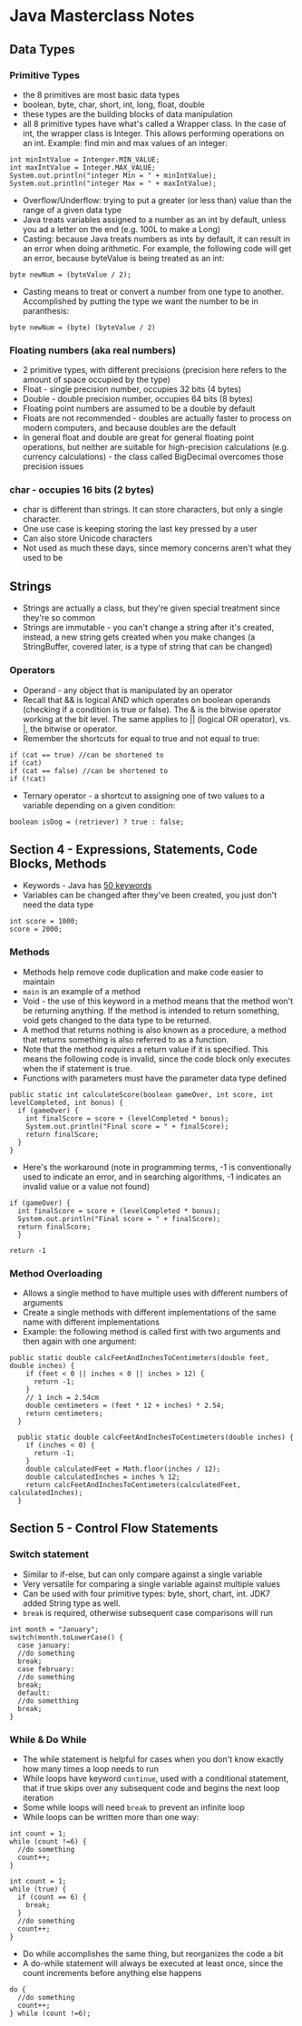 # Java Masterclass Notes

## Data Types

### Primitive Types

- the 8 primitives are most basic data types
- boolean, byte, char, short, int, long, float, double
- these types are the building blocks of data manipulation
- all 8 primitive types have what's called a Wrapper class. In the case of int, the wrapper class is Integer. This allows performing operations on an int. Example: find min and max values of an integer:

```
int minIntValue = Intenger.MIN_VALUE;
int maxIntValue = Integer.MAX_VALUE;
System.out.println("integer Min = " + minIntValue);
System.out.println("integer Max = " + maxIntValue);
```

- Overflow/Underflow: trying to put a greater (or less than) value than the range of a given data type
- Java treats variables assigned to a number as an int by default, unless you ad a letter on the end (e.g. 100L to make a Long)
- Casting: because Java treats numbers as ints by default, it can result in an error when doing arithmetic. For example, the following code will get an error, because byteValue is being treated as an int:

```
byte newNum = (byteValue / 2);
```

- Casting means to treat or convert a number from one type to another. Accomplished by putting the type we want the number to be in paranthesis:

```
byte newNum = (byte) (byteValue / 2)
```

### Floating numbers (aka real numbers)

- 2 primitive types, with different precisions (precision here refers to the amount of space occupied by the type)
- Float - single precision number, occupies 32 bits (4 bytes)
- Double - double precision number, occupies 64 bits (8 bytes)
- Floating point numbers are assumed to be a double by default
- Floats are not recommended - doubles are actually faster to process on modern computers, and because doubles are the default
- In general float and double are great for general floating point operations, but neither are suitable for high-precision calculations (e.g. currency calculations) - the class called BigDecimal overcomes those precision issues

### char - occupies 16 bits (2 bytes)

- char is different than strings. It can store characters, but only a single character.
- One use case is keeping storing the last key pressed by a user
- Can also store Unicode characters
- Not used as much these days, since memory concerns aren't what they used to be

## Strings

- Strings are actually a class, but they're given special treatment since they're so common
- Strings are immutable - you can't change a string after it's created, instead, a new string gets created when you make changes (a StringBuffer, covered later, is a type of string that can be changed)

### Operators

- Operand - any object that is manipulated by an operator
- Recall that && is logical AND which operates on boolean operands (checking if a condition is true or false). The & is the bitwise operator working at the bit level. The same applies to || (logical OR operator), vs. |, the bitwise or operator.
- Remember the shortcuts for equal to true and not equal to true:

```
if (cat == true) //can be shortened to
if (cat)
if (cat == false) //can be shortened to
if (!cat)
```

- Ternary operator - a shortcut to assigning one of two values to a variable depending on a given condition:

```
boolean isDog = (retriever) ? true : false;
```

## Section 4 - Expressions, Statements, Code Blocks, Methods

- Keywords - Java has [50 keywords](https://en.wikipedia.org/wiki/List_of_Java_keywords)
- Variables can be changed after they've been created, you just don't need the data type

```
int score = 1000;
score = 2000;
```

### Methods

- Methods help remove code duplication and make code easier to maintain
- <code>main</code> is an example of a method
- Void - the use of this keyword in a method means that the method won't be returning anything. If the method is intended to return something, void gets changed to the data type to be returned.
- A method that returns nothing is also known as a procedure, a method that returns something is also referred to as a function.
- Note that the method _requires_ a return value if it is specified. This means the following code is invalid, since the code block only executes when the if statement is true.
- Functions with parameters must have the parameter data type defined

```
public static int calculateScore(boolean gameOver, int score, int levelCompleted, int bonus) {
  if (gameOver) {
    int finalScore = score + (levelCompleted * bonus);
    System.out.println("Final score = " + finalScore);
    return finalScore;
  }
}
```

- Here's the workaround (note in programming terms, -1 is conventionally used to indicate an error, and in searching algorithms, -1 indicates an invalid value or a value not found)

```
if (gameOver) {
  int finalScore = score + (levelCompleted * bonus);
  System.out.println("Final score = " + finalScore);
  return finalScore;
  }

return -1
```

### Method Overloading

- Allows a single method to have multiple uses with different numbers of arguments
- Create a single methods with different implementations of the same name with different implementations
- Example: the following method is called first with two arguments and then again with one argument:

```
public static double calcFeetAndInchesToCentimeters(double feet, double inches) {
    if (feet < 0 || inches < 0 || inches > 12) {
      return -1;
    }
    // 1 inch = 2.54cm
    double centimeters = (feet * 12 + inches) * 2.54;
    return centimeters;
  }

  public static double calcFeetAndInchesToCentimeters(double inches) {
    if (inches < 0) {
      return -1;
    }
    double calculatedFeet = Math.floor(inches / 12);
    double calculatedInches = inches % 12;
    return calcFeetAndInchesToCentimeters(calculatedFeet, calculatedInches);
  }
```

## Section 5 - Control Flow Statements

### Switch statement

- Similar to if-else, but can only compare against a single variable
- Very versatile for comparing a single variable against multiple values
- Can be used with four primitive types: byte, short, chart, int. JDK7 added String type as well.
- <code>break</code> is required, otherwise subsequent case comparisons will run

```
int month = "January";
switch(month.toLowerCase() {
  case january:
  //do something
  break;
  case february:
  //do something
  break;
  default:
  //do sometthing
  break;
}
```

### While & Do While

- The while statement is helpful for cases when you don't know exactly how many times a loop needs to run
- While loops have keyword <code>continue</code>, used with a conditional statement, that if true skips over any subsequent code and begins the next loop iteration
- Some while loops will need <code>break</code> to prevent an infinite loop
- While loops can be written more than one way:

```
int count = 1;
while (count !=6) {
  //do something
  count++;
}

int count = 1;
while (true) {
  if (count == 6) {
    break;
  }
  //do something
  count++;
}
```

- Do while accomplishes the same thing, but reorganizes the code a bit
- A do-while statement will always be executed at least once, since the count increments before anything else happens

```
do {
  //do something
  count++;
} while (count !=6);
```
